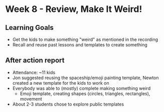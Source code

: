 # Week 8 - Review, Make It Weird!

## Learning Goals

- Get the kids to make something "weird" as mentioned in the recording
- Recall and reuse past lessons and templates to create something

## After action report

- Attendance: ~11 kids
- Jon suggested reusing the spaceship/emoji painting template, Newton created a new template for the kids to work on
- Everybody was able to (mostly) complete making something weird
  - Emoji template, creating shapes (circles, triangles, rectangles), movement
- About 2-3 students chose to explore public templates

